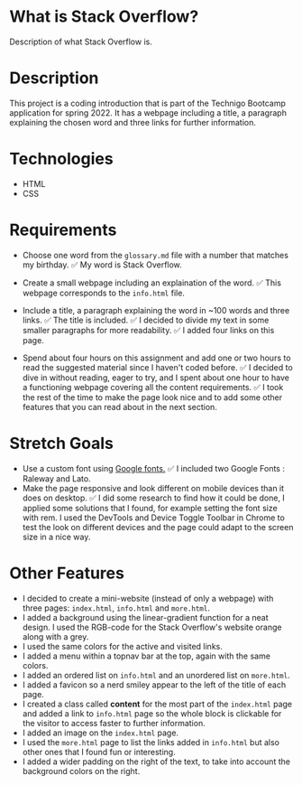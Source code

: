 # What is Stack Overflow?
Description of what Stack Overflow is.

# Description
This project is a coding introduction that is part of the Technigo Bootcamp application for spring 2022. It has a webpage including a title, a paragraph explaining the chosen word and three links for further information.

# Technologies
* HTML
* CSS

# Requirements
* Choose one word from the `glossary.md` file with a number that matches my birthday.
    ✅ My word is Stack Overflow.

* Create a small webpage including an explaination of the word.
    ✅ This webpage corresponds to the `info.html` file.

* Include a title, a paragraph explaining the word in ~100 words and three links.
    ✅ The title is included.
    ✅ I decided to divide my text in some smaller paragraphs for more readability.
    ✅ I added four links on this page.

* Spend about four hours on this assignment and add one or two hours to read the suggested material since I haven't coded before.
    ✅ I decided to dive in without reading, eager to try, and I spent about one hour to have a functioning webpage covering all the content requirements.
    ✅ I took the rest of the time to make the page look nice and to add some other features that you can read about in the next section.

# Stretch Goals
* Use a custom font using [Google fonts.](https://fonts.google.com/?utm_source=google&utm_medium=cpc&utm_campaign=1001467%20%7C%20Material.IO%20%7C%20Global%20%7C%20en%20%7C%20Hybrid%20%7C%20Text%20%7C%20BKWS&utm_term=%7Bkeyword%7D&gclid=EAIaIQobChMItcCyxeaG2AIVwbYYCh3OtgmsEAAYASAAEgJ6O_D_BwE)
    ✅ I included two Google Fonts : Raleway and Lato.
* Make the page responsive and look different on mobile devices than it does on desktop.
    ✅ I did some research to find how it could be done, I applied some solutions that I found, for example setting the font size with rem. I used the DevTools and Device Toggle Toolbar in Chrome to test the look on different devices and the page could adapt to the screen size in a nice way. 

# Other Features
* I decided to create a mini-website (instead of only a webpage) with three pages: `index.html`, `info.html` and `more.html`.
* I added a background using the linear-gradient function for a neat design. I used the RGB-code for the Stack Overflow's website orange along with a grey.
* I used the same colors for the active and visited links.
* I added a menu within a topnav bar at the top, again with the same colors.
* I added an ordered list on `info.html` and an unordered list on `more.html`.
* I added a favicon so a nerd smiley appear to the left of the title of each page.
* I created a class called **content** for the most part of the `index.html` page and added a link to `info.html` page so the whole block is clickable for the visitor to access faster to further information.
* I added an image on the `index.html` page.
* I used the `more.html` page to list the links added in `info.html` but also other ones that I found fun or interesting.
* I added a wider padding on the right of the text, to take into account the background colors on the right.